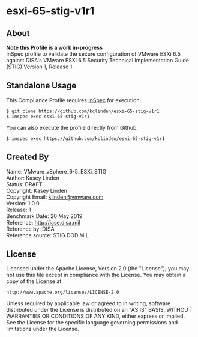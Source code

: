 # esxi-65-stig-v1r1

## About
**Note this Profile is a work in-progress** </br>
InSpec profile to validate the secure configuration of VMware ESXi 6.5, against DISA's VMware ESXi 6.5 Security Technical Implementation Guide (STIG) Version 1, Release 1.

## Standalone Usage

This Compliance Profile requires [InSpec](https://github.com/chef/inspec) for execution:

```
$ git clone https://github.com/kclinden/esxi-65-stig-v1r1
$ inspec exec esxi-65-stig-v1r1
```

You can also execute the profile directly from Github:

```
$ inspec exec https://github.com/kclinden/esxi-65-stig-v1r1
```

## Created By
Name: VMware_vSphere_6-5_ESXi_STIG </br>
Author: Kasey Linden </br>
Status: DRAFT </br>
Copyright: Kasey Linden </br>
Copyright Email: klinden@vmware.com </br>
Version: 1.0.0 </br>
Release: 1 </br>
Benchmark Date: 20 May 2019 </br>
Reference: http://iase.disa.mil </br>
Reference by: DISA </br>
Reference source: STIG.DOD.MIL </br>

## License

Licensed under the Apache License, Version 2.0 (the "License");
you may not use this file except in compliance with the License.
You may obtain a copy of the License at

    http://www.apache.org/licenses/LICENSE-2.0

Unless required by applicable law or agreed to in writing, software
distributed under the License is distributed on an "AS IS" BASIS,
WITHOUT WARRANTIES OR CONDITIONS OF ANY KIND, either express or implied.
See the License for the specific language governing permissions and
limitations under the License.
